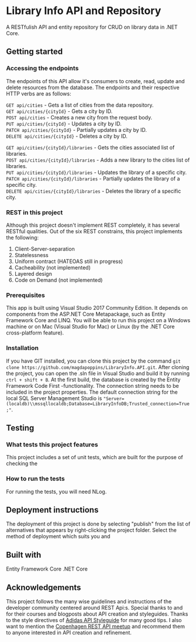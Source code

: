 # Library Info API and Repository
A RESTfulish API and entity repository for CRUD on library data in .NET Core.

## Getting started

### Accessing the endpoints
The endpoints of this API allow it's consumers to create, read, update and delete resources from the database. The endpoints and their respective HTTP verbs are as follows:

```GET api/cities``` - Gets a list of cities from the data repository.  
```GET api/cities/{cityId}``` - Gets a city by ID.  
```POST api/cities``` - Creates a new city from the request body.  
```PUT api/cities/{cityId}``` - Updates a city by ID.  
```PATCH api/cities/{cityId}``` - Partially updates a city by ID.  
```DELETE api/cities/{cityId}``` - Deletes a city by ID.  

```GET api/cities/{cityId}/libraries``` - Gets the cities associated list of libraries.  
```POST api/cities/{cityId}/libraries``` - Adds a new library to the cities list of libraries.  
```PUT api/cities/{cityId}/libraries``` - Updates the library of a specific city.  
```PATCH api/cities/{cityId}/libraries``` - Partially updates the library of a specific city.  
```DELETE api/cities/{cityId}/libraries``` - Deletes the library of a specific city.  


### REST in this project
Although this project doesn't implement REST completely, it has several RESTful qualities. Out of the six REST constrains, this project implements the following:  
1) Client-Server-separation  
2) Statelessness  
3) Uniform contract (HATEOAS still in progress)  
4) Cacheability (not implemented)  
5) Layered design  
6) Code on Demand (not implemented)  


### Prerequisites
This app is built using Visual Studio 2017 Community Edition. It depends on components from the ASP.NET Core Metapackage, such as Entity Framework Core and LINQ. You will be able to run this project on a Windows machine or on Mac (Visual Studio for Mac) or Linux (by the .NET Core cross-platform feature). 

### Installation
If you have GIT installed, you can clone this project by the command ```git clone https://github.com/magdapoppins/LibraryInfo.API.git```. After cloning the project, you can open the .sln file in Visual Studio and build it by running ```ctrl + shift + B```. At the first build, the database is created by the Entity Framework Code First -functionality. The connection string needs to be included in the project properties. The default connection string for the local SQL Server Management Studio is ```"Server=(localdb)\\mssqllocaldb;Database=LibraryInfoDB;Trusted_connection=True;"```. 

## Testing

### What tests this project features
This project includes a set of unit tests, which are built for the purpose of checking the 

### How to run the tests
For running the tests, you will need NLog.

## Deployment instructions
The deployment of this project is done by selecting "publish" from the list of alternatives that appears by right-clicking the project folder. Select the method of deployment which suits you and 


## Built with
Entity Framework Core 
.NET Core


## Acknowledgements
This project follows the many wise guidelines and instructions of the developer community centered around REST Api:s. Special thanks to []() and []() for their courses and blogposts about API creation and styleguides. Thanks to the style directives of [Adidas API Styleguide]() for many good tips. I also want to mention the [Copenhagen REST API meetup]() and recommend them to anyone interested in API creation and refinement. 
